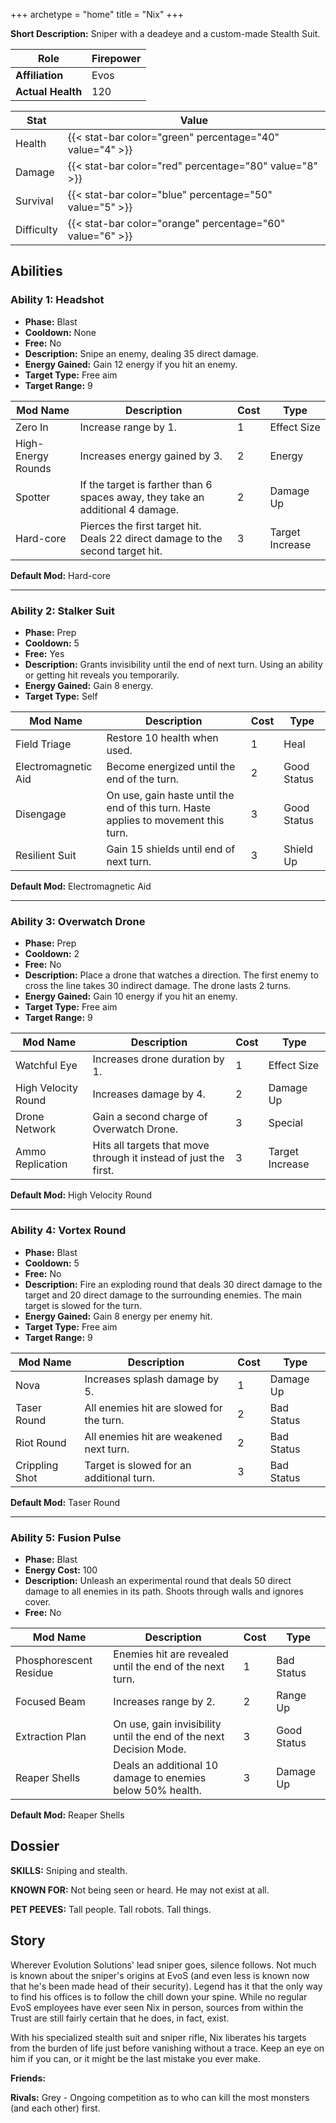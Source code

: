 +++
archetype = "home"
title = "Nix"
+++

**Short Description:** Sniper with a deadeye and a custom-made Stealth Suit.

| **Role**          | Firepower |
| ----------------- | --------- |
| **Affiliation**   | Evos      |
| **Actual Health** | 120       |

| **Stat**   | **Value**                                                 |
| ---------- | --------------------------------------------------------- |
| Health     | {{< stat-bar color="green" percentage="40" value="4" >}}  |
| Damage     | {{< stat-bar color="red" percentage="80" value="8" >}}    |
| Survival   | {{< stat-bar color="blue" percentage="50" value="5" >}}   |
| Difficulty | {{< stat-bar color="orange" percentage="60" value="6" >}} |

## Abilities

### Ability 1: Headshot

- **Phase:** Blast
- **Cooldown:** None
- **Free:** No
- **Description:** Snipe an enemy, dealing 35 direct damage.
- **Energy Gained:** Gain 12 energy if you hit an enemy.
- **Target Type:** Free aim
- **Target Range:** 9

| **Mod Name**       | **Description**                                                                | **Cost** | **Type**        |
| ------------------ | ------------------------------------------------------------------------------ | -------- | --------------- |
| Zero In            | Increase range by 1.                                                           | 1        | Effect Size     |
| High-Energy Rounds | Increases energy gained by 3.                                                  | 2        | Energy          |
| Spotter            | If the target is farther than 6 spaces away, they take an additional 4 damage. | 2        | Damage Up       |
| Hard-core          | Pierces the first target hit. Deals 22 direct damage to the second target hit. | 3        | Target Increase |

**Default Mod:** Hard-core

---

### Ability 2: Stalker Suit

- **Phase:** Prep
- **Cooldown:** 5
- **Free:** Yes
- **Description:** Grants invisibility until the end of next turn. Using an ability or getting hit reveals you temporarily.
- **Energy Gained:** Gain 8 energy.
- **Target Type:** Self

| **Mod Name**        | **Description**                                                                     | **Cost** | **Type**    |
| ------------------- | ----------------------------------------------------------------------------------- | -------- | ----------- |
| Field Triage        | Restore 10 health when used.                                                        | 1        | Heal        |
| Electromagnetic Aid | Become energized until the end of the turn.                                         | 2        | Good Status |
| Disengage           | On use, gain haste until the end of this turn. Haste applies to movement this turn. | 3        | Good Status |
| Resilient Suit      | Gain 15 shields until end of next turn.                                             | 3        | Shield Up   |

**Default Mod:** Electromagnetic Aid

---

### Ability 3: Overwatch Drone

- **Phase:** Prep
- **Cooldown:** 2
- **Free:** No
- **Description:** Place a drone that watches a direction. The first enemy to cross the line takes 30 indirect damage. The drone lasts 2 turns.
- **Energy Gained:** Gain 10 energy if you hit an enemy.
- **Target Type:** Free aim
- **Target Range:** 9

| **Mod Name**        | **Description**                                                  | **Cost** | **Type**        |
| ------------------- | ---------------------------------------------------------------- | -------- | --------------- |
| Watchful Eye        | Increases drone duration by 1.                                   | 1        | Effect Size     |
| High Velocity Round | Increases damage by 4.                                           | 2        | Damage Up       |
| Drone Network       | Gain a second charge of Overwatch Drone.                         | 3        | Special         |
| Ammo Replication    | Hits all targets that move through it instead of just the first. | 3        | Target Increase |

**Default Mod:** High Velocity Round

---

### Ability 4: Vortex Round

- **Phase:** Blast
- **Cooldown:** 5
- **Free:** No
- **Description:** Fire an exploding round that deals 30 direct damage to the target and 20 direct damage to the surrounding enemies. The main target is slowed for the turn.
- **Energy Gained:** Gain 8 energy per enemy hit.
- **Target Type:** Free aim
- **Target Range:** 9

| **Mod Name**   | **Description**                          | **Cost** | **Type**   |
| -------------- | ---------------------------------------- | -------- | ---------- |
| Nova           | Increases splash damage by 5.            | 1        | Damage Up  |
| Taser Round    | All enemies hit are slowed for the turn. | 2        | Bad Status |
| Riot Round     | All enemies hit are weakened next turn.  | 2        | Bad Status |
| Crippling Shot | Target is slowed for an additional turn. | 3        | Bad Status |

**Default Mod:** Taser Round

---

### Ability 5: Fusion Pulse

- **Phase:** Blast
- **Energy Cost:** 100
- **Description:** Unleash an experimental round that deals 50 direct damage to all enemies in its path. Shoots through walls and ignores cover.
- **Free:** No

| **Mod Name**           | **Description**                                                    | **Cost** | **Type**    |
| ---------------------- | ------------------------------------------------------------------ | -------- | ----------- |
| Phosphorescent Residue | Enemies hit are revealed until the end of the next turn.           | 1        | Bad Status  |
| Focused Beam           | Increases range by 2.                                              | 2        | Range Up    |
| Extraction Plan        | On use, gain invisibility until the end of the next Decision Mode. | 3        | Good Status |
| Reaper Shells          | Deals an additional 10 damage to enemies below 50% health.         | 3        | Damage Up   |

**Default Mod:** Reaper Shells

## Dossier

**SKILLS:** Sniping and stealth.

**KNOWN FOR:** Not being seen or heard. He may not exist at all.

**PET PEEVES:** Tall people. Tall robots. Tall things.

## Story

Wherever Evolution Solutions' lead sniper goes, silence follows. Not much is known about the sniper's origins at EvoS (and even less is known now that he's been made head of their security). Legend has it that the only way to find his offices is to follow the chill down your spine. While no regular EvoS employees have ever seen Nix in person, sources from within the Trust are still fairly certain that he does, in fact, exist.

With his specialized stealth suit and sniper rifle, Nix liberates his targets from the burden of life just before vanishing without a trace. Keep an eye on him if you can, or it might be the last mistake you ever make.

**Friends:**

**Rivals:** Grey - Ongoing competition as to who can kill the most monsters (and each other) first.
